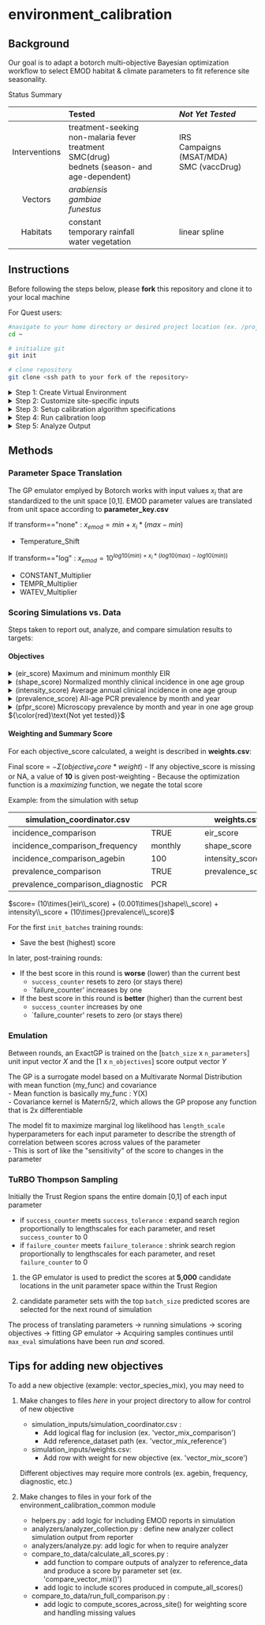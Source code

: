 # environment_calibration

## Background

Our goal is to adapt a botorch multi-objective Bayesian optimization workflow to select EMOD habitat & climate parameters to fit reference site seasonality.

Status Summary

|               | Tested                                                                    | *Not Yet Tested*                          |
|:-------------:|:--------------------------------------------------------------------------|:------------------------------------------|
| Interventions | treatment-seeking<br>non-malaria fever treatment<br>SMC(drug)<br>bednets (season- and age-dependent) | IRS<br>Campaigns (MSAT/MDA)<br>SMC (vaccDrug) |
|    Vectors    | *arabiensis*<br>*gambiae*<br>*funestus*                                                      |                                        |
|   Habitats    | constant<br>temporary rainfall<br>water vegetation                                           | linear spline                          |

## Instructions

Before following the steps below, please **fork** this repository and clone it to your local machine

For Quest users: 

``` bash
#navigate to your home directory or desired project location (ex. /projects/b1139)
cd ~

# initialize git
git init

# clone repository
git clone <ssh path to your fork of the repository>

```

<details>

<summary>Step 1: Create Virtual Environment

</summary>

<br> To start, create a virtual environment containing botorch, idmtools, emodpy, and other required packages.

For Quest users, you can build an environment based off of the existing \<emodpy-torch\> environment.

``` bash
# clone conda-compatible parts of existing virtual environment conda create --prefix <path/to/env> --name <YOUR_ENVIRONMENT> --clone /projects/b1139/environments/emodpy-torch
```

-   The suggested path/to/env for Quest users is /projects/b1139/environments

    -   Otherwise, the environment will be created in your current working directory, in a new folder called .conda/envs/

-   **Make sure YOUR_ENVIRONMENT is a unique name that doesn't already exist in the folder**

The previous step clones all conda-compatible parts of the virtual environment. It can take a while, but you can expect some terminal output along the way...

``` bash
Source:      /projects/b1139/environments/emodpy-torch 
Destination: /projects/b1139/environments/.conda/envs/<YOUR_ENVIRONMENT> 
Packages: 50 Files: 26196 
Downloading and Extracting Packages 
Preparing transaction: done 
Verifying transaction: done 
Executing transaction: done 
# By downloading and using the cuDNN conda packages, you accept the terms and conditions 
# of the NVIDIA cuDNN EULA - https://docs.nvidia.com/deeplearning/cudnn/sla/index.html # 
# To activate this environment, use 
#     $ conda activate test_torch 
# To deactivate an active environment, use 
#     $ conda deactivate
```

Because some of the packages in the `emodpy-torch` environment were installed using `pip`, they might not make it through the conda clone step. To add them:

``` bash
# Activate your new virtual environment 
source activate <path/to/env>/<YOUR_ENVIRONMENT> # ex. /projects/b1139/environments/my_environment  
# pip install from requirements.txt 
pip install -r /projects/b1139/environments/emodpy-torch/requirements.txt
```

</details>


<details>

<summary>Step 2: Customize site-specific inputs

</summary>

<br>

1.  Describe reference site simulation options

    -   Example **simulation_coordinator.csv**
        
        |option|value|description|
        |----|---|---------|
        |site|Nanoro|site name|
        |lat|12.68|site latitude|
        |lon|-2.19|site longitude|
        |climate_start_year|2010|First year of climate data to request from ERA5|
        |climate_year_dur|10|# years of climate data to pull from ERA5|
        |pop|1000|simulated population|
        |birth_rate|38|Crude birth rate for site|
        |prev0|0.2|Initial prevalence to supply to demographics file|
        |nSims|1|# of random seeds to simulate|
        |simulation_start_year|1960|Day 0 of simulation is Jan 1 of this year|
        |simulation_years|60|# of years to simulate (Jan 1- Dec 31)|
        |demographics_filepath|demographics_files/Nanoro_demographics.json|<site>_demographics.json if using create_files.py|
        |NMF_filepath|nonmalarial_fevers/nmf_rates_generic.csv|blank if not applicable|
        |CM_filepath|cm/Nanoro_case_management.csv|blank if not applicable|
        |SMC_filepath||"file describing SMC campaigns| if any"|
        |ITN_filepath|itn/Nanoro_ITN.csv|"file describing ITN distribution campaigns| if any"|
        |ITN_age_filepath|itn/ITN_age.csv|"file describing age-based patterns in ITN usage| if any"|
        |ITN_season_filepath|itn/ITN_season.csv|"file describing seasonal patterns in ITN usage| ifa ny"|
        |vector_filepath|vectors/vectors.csv|file describing mix of vector species and their ecology|
        |prevalence_comparison|TRUE|include a measure of prevalence in scoring?|
        |prevalence_comparison_reference|pcr_prevalence_AllAge.csv|reference dataset for prevalence|
        |prevalence_comparison_frequency|monthly|"""monthly"" or ""annual"" (not tested)"|
        |prevalence_comparison_diagnostic|PCR|"""PCR"" or ""Microscopy"" or ""RDT"""|
        |incidence_comparison|TRUE|include a measure of clinical incidence in scoring?|
        |incidence_comparison_reference|routine_incidence_by_district.csv|reference dataset for incidence|
        |incidence_comparison_frequency|monthly|"""monthly"" or ""annual"""|
        |incidence_comparison_agebin|100|agebin (within incidence_comparison_reference) to use for comparison|

    -   Related .csv files for *vectors* and *interventions*  
        - Example: vectors/vectors.csv  
        
          |species|fraction|anthropophily|indoor_feeding|constant|temp_rain|water_veg|
          |:-----:|:------:|:-----------:|:------------:|:------:|:-------:|:-------:|
          |gambiae|0.9|0.74|0.9|1|1|0|
          |funestus|0.05|0.5|0.86|1|0|1|
          |arabiensis|0.05|0.88|0.5|1|1|0|
        - Example: interventions/cm/case_management.csv
        
          |year|month|day|duration|trigger|age_min|age_max|coverage|rate|drug|
          |:--:|:---:|:-:|:------:|:-----:|:-----:|:-----:|:------:|:--:|:--:|
          |2005|1|1|1825|NewClinicalCase|0|5|0.153903191|0.3|AL|
          |2005|1|1|1825|NewClinicalCase|5|15|0.092341914|0.3|AL|
          |2005|1|1|1825|NewClinicalCase|15|115|0.061561276|0.3|AL|
          |2005|1|1|1825|NewSevereCase|0|115|0.6|0.5|AL|
          |2010|1|1|365|NewClinicalCase|0|5|0.153903191|0.3|AL|
          |2010|1|1|365|NewClinicalCase|5|15|0.092341914|0.3|AL|
          |2010|1|1|365|NewClinicalCase|15|115|0.061561276|0.3|AL|
          |2010|1|1|365|NewSevereCase|0|115|0.6|0.5|AL|
        

2.  run **create_files.py** to generate climate and demographics files.

    -   Files created inside simulation_inputs/:
        -   demographics_files/*site*\_demographics.json
        -   site_climate/*site*/...
    -   If you already have files:
        -   supply the path to the desired demographics file inside simulation_coordinator.csv 'demographics_filepath' row
        -   copy climate files into folder site_climate/*site*/

</details>


<details>

<summary> Step 3: Setup calibration algorithm specifications

</summary>

<br>

1.  Define input parameter sampling space

    -   Example **parameter_key.csv**

        |               parameter               | min | max | transformation |
        |:-------------------------------------:|:---:|:---:|:--------------:|
        |           Temperature Shift           | -5  |  5  |      none      |
        |      Constant Habitat Multiplier      | -4  |  4  |      log       |
        | Temporary Rainfall Habitat Multiplier | -4  |  4  |      log       |
        |  Water Vegetation Habitat Multiplier  | -4  |  4  |      log       |

2.  Refine scoring system

    -   Example **weights.csv**

        |    objective     | weight |                                     |
        |:----------------:|:------:|-------------------------------------|
        |   shape_score    | 0.001  | *Normalized monthly incidence*      |
        | intensity_score  |  0.1   | *Average annual clinical incidence* |
        | prevalence_score |  0.1   | *Monthly all-age prevalence*        |
        |    eir_score     |  10.0  | *EIR threshold*                     |

3.  Set up calibration scheme

    -   Example **calibration_coordinator.csv**

        | init_size | init_batches | batch_size | max_eval | failure_limit |
        |:---------:|:------------:|:----------:|:--------:|:-------------:|
        |   1000    |      1       |    200     |   5000   |       2       |
        
</details>

<details>

<summary> Step 4: Run calibration loop

</summary>

<br>

1.  edit **run_calib.py** with updated experiment name

2.  run **`sbatch sbatch_run_calib.sh`**

</details>

<details>

<summary> Step 5: Analyze Output

</summary>

<br>

The output files automatically created by the calibration loop are found in simulations/output/`exp_label`:  

Output from each round of calibration 0-`n_batches`:

  -  LF_0/  
      - translated_params.csv 
      
      *Files pertaining to the best-scoring parameter set*  
      - emod.best.csv  
      - emod.ymax.txt  
      - EIR_range.csv  
      - ACI.csv  
      - incidence_`site`.png  
      - prevalence_`site`.png  
      
      *A copy of the simulation_output folder containing analyzed outputs*
      - SO/`site`/  
          - InsetChart.csv  
          - ...  
          - finished.txt
  -  ...  
  -  LF_`n_batches`/
      - translated_params.csv  
      - SO/`site`/  
          - InsetChart.csv
          - ...
          - finished.txt
          
For any round in which there was an improvement in overall score will contain all of the same files shown above for LF_0. If no improvment, only those shown for LF_<n_batches> above will appear.

Additionally, plots of score and parameter convergence over time can be produced by running **post_calibration_plots.Rmd**, with the appropriate <exp_label>. 

This produces new files inside simulations/output/<exp_label>:  
    
  - performance/  
      - scores/
          - scores_total.png  
          - scores_by_objective.png  
      - parameters/  
          - unit_parameters.png  
          - emod_parameters.png  


</details>

## Methods 

### Parameter Space Translation

The GP emulator emplyed by Botorch works with input values $x_{i}$ that are standardized to the unit space \[0,1\]. EMOD parameter values are translated from unit space according to **parameter_key.csv**

If transform=="none" : $x_{emod} = min + x_{i}*(max-min)$

- Temperature_Shift

If transform=="log" : $x_{emod} = 10^{log10(min)+x_{i}*(log10(max)-log10(min))}$

- CONSTANT_Multiplier
- TEMPR_Multiplier
- WATEV_Multiplier
  
### Scoring Simulations vs. Data

Steps taken to report out, analyze, and compare simulation results to targets:

#### Objectives

<details>

<summary>(eir_score) Maximum and minimum monthly EIR

</summary>

- Report: InsetChart
- Analyzer: InsetChartAnalyzer
- Output: InsetChart.csv
- Scoring: `check_EIR_threshold(site)`
    -  Filter to last 10 years of simulation
    -  Sum daily EIR to monthly EIR in each month-year-run
    -  Average EIR in each month-year across runs
    -  Calculate minimum and maximum EIR across all month-years
    -  If any monthly EIR **>= 100** or any monthly EIR **== 0** : score = 1
        - Else, score = 0  
</details>

<details>

<summary>(shape_score) Normalized monthly clinical incidence in one age group

</summary>

- Report: MalariaSummaryReport
- Analyzer: MonthlyIncidenceAnalyzer
- Output: ClinicalIncidence_monthly.csv
- Scoring: `compare_incidence_shape(site,agebin)`
    - Filter to target agebin
    - Find max incidence each year
    - Normalize monthly incidence within each year (month / max)
    - Average normalized incidence per month across years
    - Score = $log(\frac{pop_{ref}!(pop_{sim}+1)!}{(pop_{ref}+pop_{sim}+1)!} * \frac{(cases_{ref}+(cases_{sim})!}{(cases_{ref}!cases_{sim}!} * \frac{(pop_{ref}-(cases_{ref})!(pop_{sim}-cases_{sim})!}{((pop_{ref}-(cases_{ref})+(pop_{sim}-cases_{sim}))!})$
        - ${\color{red}\text{Currently hard-coded with presumed reference and simulation population of 1000}}$

</details>

<details>

<summary>(intensity_score) Average annual clinical incidence in one age group

</summary>

- Report: MalariaSummaryReport
- Analyzer: MonthlyIncidenceAnalyzer
- Output: ClinicalIncidence_monthly.csv
- Scoring: `compare_annual_incidence(site,agebin)`
    - Filter to target agebin
    - Average annual incidence across months in each year
    - Average annual incidence across years
    - Score = $e^{((|incidence_{sim}-incidence_{ref}|) / incidence_{ref})}$ 
</details>

<details>

<summary>(prevalence_score) All-age PCR prevalence by month and year

</summary>

- Report: InsetChart
- Analyzer: InsetChart Analyzer
- Output: InsetChart.csv
- Scoring: `compare_all_age_PCR_prevalence(site)`
    -  Average PCR Parasite Prevalence in each month-year across runs
    -  Score each month-year as $\sqrt{|prev_{sim}-prev_{ref}|^2}$
    -  Average score across month-years

</details>

<details>

<summary>(pfpr_score) Microscopy prevalence by month and year in one age group ${\color{red}\text{Not yet tested}}$

</summary>




- Report: MalariaSummaryReport  
- Analyzer: MonthlyPfPRAnalyzer
- Output: PfPR_monthly.csv
- Scoring: `compare_PfPR_prevalence(site,agebin)`
    -  Filter to target agebin
    -  Average PfPR in each month-year across runs
    -  Score each month-year as $\sqrt{|pfpr_{sim}-pfpr_{ref}|^2}$
    -  Average score across month-years

</details>

#### Weighting and Summary Score

For each objective_score calculated, a weight is described in **weights.csv**:

Final score = $-\Sigma (objective_score*weight)$
    - If any objective_score is missing or NA, a value of **10** is given post-weighting
    - Because the optimization function is a *maximizing* function, we negate the total score

Example: from the simulation with setup

| simulation_coordinator.csv| | | |weights.csv | |
|---------------------------|-|-|-|------------|-|
|incidence_comparison|TRUE|||eir_score|10|
|incidence_comparison_frequency|monthly|||shape_score|0.001|
|incidence_comparison_agebin|100|||intensity_score|1|
|prevalence_comparison|TRUE|||prevalence_score|10|
|prevalence_comparison_diagnostic|PCR|||||

$score= (10\times{}eir\\_score) + (0.001\times{}shape\\_score) + intensity\\_score + (10\times{}prevalence\\_score)$

For the first `init_batches` training rounds:
- Save the best (highest) score

In later, post-training rounds:  
- If the best score in this round is **worse** (lower) than the current best
    - `success_counter` resets to zero (or stays there)
    - `failure_counter' increases by one
- If the best score in this round is **better** (higher) than the current best
    - `success_counter` increases by one
    - `failure_counter' resets to zero (or stays there)

### Emulation

Between rounds, an ExactGP is trained on the \[`batch_size` x `n_parameters`\] unit input vector $X$ and the [1 x `n_objectives`] score output vector $Y$

The GP is a surrogate model based on a Multivarate Normal Distribution with mean function (my_func) and covariance  
    - Mean function is basically my_func : Y(X)  
    - Covariance kernel is Matern5/2, which allows the GP propose any function that is 2x differentiable

The model fit to maximize marginal log likelihood has `length_scale` hyperparameters for each input parameter to describe the strength of correlation between scores across values of the parameter  
    - This is sort of like the "sensitivity" of the score to changes in the parameter

### TuRBO Thompson Sampling

Initially the Trust Region spans the entire domain \[0,1\] of each input parameter  
- if `success_counter` meets `success_tolerance` : expand search region proportionally to lengthscales for each parameter, and reset `success_counter` to 0
- if `failure_counter` meets `failure_tolerance` : shrink search region proportionally to lengthscales for each parameter, and reset `failure_counter` to 0 

1. the GP emulator is used to predict the scores at **5,000** candidate locations in the unit parameter space within the Trust Region

2. candidate parameter sets with the top `batch_size` predicted scores are selected for the next round of simulation 

The process of translating parameters -> running simulations -> scoring objectives -> fitting GP emulator -> Acquiring samples
continues until `max_eval` simulations have been run *and* scored.

## Tips for adding new objectives

To add a new objective (example: vector_species_mix), you may need to

1. Make changes to files *here* in your project directory to allow for control of new objective
    - simulation_inputs/simulation_coordinator.csv :
        - Add logical flag for inclusion (ex. 'vector_mix_comparison')
        - Add reference_dataset path (ex. 'vector_mix_reference')
    - simulation_inputs/weights.csv:
        - Add row with weight for new objective (ex. 'vector_mix_score')
    
    Different objectives may require more controls (ex. agebin, frequency, diagnostic, etc.)
        
2. Make changes to files in your fork of the environment_calibration_common module
    - helpers.py : add logic for including EMOD reports in simulation
    - analyzers/analyzer_collection.py : define new analyzer collect simulation output from reporter  
    - analyzers/analyze.py: add logic for when to require analyzer
    - compare_to_data/calculate_all_scores.py :
        - add function to compare outputs of analyzer to reference_data and produce a score by parameter set (ex. 'compare_vector_mix()')
        - add logic to include scores produced in compute_all_scores()
    - compare_to_data/run_full_comparison.py : 
        - add logic to compute_scores_across_site() for weighting score and handling missing values